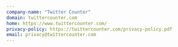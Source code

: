 ```yaml
---
company-name: "Twitter Counter"
domain: twittercounter.com
home: https://www.twittercounter.com/
privacy-policy: https://twittercounter.com/privacy-policy.pdf
email: privacy@twittercounter.com
---
```




